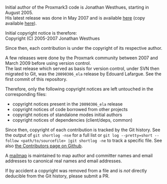 Initial author of the Proxmark3 code is Jonathan Westhues, starting in August 2005.  
His latest release was done in May 2007 and is available [here](https://cq.cx/dl/proxmark3-may23-2007.zip) (copy available [here](http://proxmark.org/files/J.Westhues/)).

Initial copyright notice is therefore:  
Copyright (C) 2005-2007 Jonathan Westhues

Since then, each contribution is under the copyright of its respective author.

A few releases were done by the Proxmark community between 2007 and March 2009 before using version control.  
The last release which served as basis for version control, under SVN then migrated to Git, was the `20090306_ela` release by Edouard Lafargue. See the first commit of this repository.

Therefore, only the following copyright notices are left untouched in the corresponding files:
- copyright notices present in the `20090306_ela` release
- copyright notices of code borrowed from other projects
- copyright notices of standalone modes initial authors
- copyright notices of dependencies (client/deps, common)

Since then, copyright of each contribution is tracked by the Git history. See the output of `git shortlog -nse` for a full list or `git log --pretty=short --follow <path/to/sourcefile> |git shortlog -ne` to track a specific file. See also [the Contributors page on Github](https://github.com/RfidResearchGroup/proxmark3/graphs/contributors).

A [mailmap](.mailmap) is maintained to map author and committer names and email addresses to canonical real names and email addresses.

If by accident a copyright was removed from a file and is *not* directly deducible from the Git history, please submit a PR.
